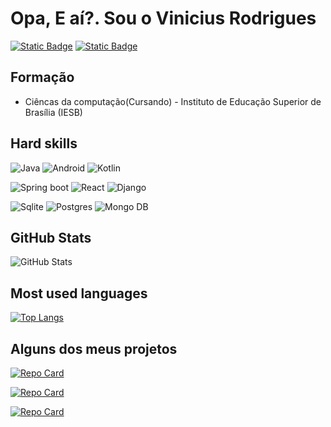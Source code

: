 # Opa, E aí?. Sou o Vinicius Rodrigues
[![Static Badge](https://img.shields.io/badge/Github-grey?logo=github)](https://github.com/ViniciusJMR) [![Static Badge](https://img.shields.io/badge/Linkedin-000?logo=linkedin&color=0A66C2)](https://www.linkedin.com/in/vinicius-rodrigues-637085208/)


## Formação
- Ciêncas da computação(Cursando) - Instituto de Educação Superior de Brasília (IESB)

## Hard skills 
![Java](https://img.shields.io/badge/Java-red?style=for-the-badge&logo=Java) ![Android](https://img.shields.io/badge/android-darkgreen?style=for-the-badge&logo=android) ![Kotlin](https://img.shields.io/badge/kotlin-white?style=for-the-badge&logo=Kotlin)

![Spring boot](https://img.shields.io/badge/spring-000?style=for-the-badge&logo=Spring) ![React](https://img.shields.io/badge/React-000?style=for-the-badge&logo=React) ![Django](https://img.shields.io/badge/Django-000?style=for-the-badge&logo=Django)

 ![Sqlite](https://img.shields.io/badge/sqlite-000?style=for-the-badge&logo=sqlite) ![Postgres](https://img.shields.io/badge/postgres-fff?style=for-the-badge&logo=postgresql) ![Mongo DB](https://img.shields.io/badge/mongodb-000?style=for-the-badge&logo=Mongodb)
## GitHub Stats

![GitHub Stats](https://github-readme-stats.vercel.app/api?username=ViniciusJMR&theme=transparent&bg_color=000&border_color=30A3DC&show_icons=true&icon_color=30A3DC&title_color=E94D5F&text_color=FFF)

## Most used languages

[![Top Langs](https://github-readme-stats-git-masterrstaa-rickstaa.vercel.app/api/top-langs/?username=ViniciusJMR&layout=compact&theme=tokyonight#gh-dark-mode-only)](https://github.com/ViniciusJMR/github-readme-stats)

## Alguns dos meus projetos

[![Repo Card](https://github-readme-stats.vercel.app/api/pin/?username=ViniciusJMR&repo=simple-todo-app&bg_color=1c093d&border_color=30A3DC&show_icons=true&icon_color=30A3DC&title_color=E94D5F&text_color=FFF)](https://github.com/ViniciusJMR/simple-todo-app)

[![Repo Card](https://github-readme-stats.vercel.app/api/pin/?username=ViniciusJMR&repo=credit-request-system&bg_color=000&border_color=30A3DC&show_icons=true&icon_color=30A3DC&title_color=E94D5F&text_color=FFF)](https://github.com/ViniciusJMR/simple-todo-app)

[![Repo Card](https://github-readme-stats.vercel.app/api/pin/?username=ViniciusJMR&repo=pokemon-api&bg_color=000&border_color=30A3DC&show_icons=true&icon_color=30A3DC&title_color=E94D5F&text_color=FFF)](https://github.com/ViniciusJMR/simple-todo-app)
